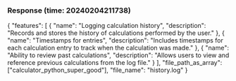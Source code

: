 ### Response (time: 20240204211738)

{
  "features": [
    {
      "name": "Logging calculation history",
      "description": "Records and stores the history of calculations performed by the user."
    },
    {
      "name": "Timestamps for entries",
      "description": "Includes timestamps for each calculation entry to track when the calculation was made."
    },
    {
      "name": "Ability to review past calculations",
      "description": "Allows users to view and reference previous calculations from the log file."
    }
  ],
  "file_path_as_array": ["calculator_python_super_good"],
  "file_name": "history.log"
}
